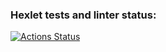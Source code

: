 ### Hexlet tests and linter status:
[![Actions Status](https://github.com/justdance163/qa-engineer-project-85/actions/workflows/hexlet-check.yml/badge.svg)](https://github.com/justdance163/qa-engineer-project-85/actions)